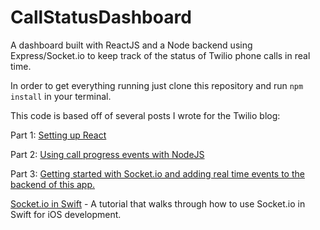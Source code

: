 # CallStatusDashboard
A dashboard built with ReactJS and a Node backend using Express/Socket.io to keep track of the status of Twilio phone calls in real time.

In order to get everything running just clone this repository and run `npm install` in your terminal.

This code is based off of several posts I wrote for the Twilio blog:

Part 1: [Setting up React](https://www.twilio.com/blog/2015/08/setting-up-react-for-es6-with-webpack-and-babel-2.html)

Part 2: [Using call progress events with NodeJS](https://www.twilio.com/blog/2015/09/monitoring-call-progress-events-with-node-js-and-express.html)

Part 3: [Getting started with Socket.io and adding real time events to the backend of this app.](https://www.twilio.com/blog/2015/10/getting-started-with-socket-io-adding-real-time-events-to-your-node-js-express-app.html)

[Socket.io in Swift](https://www.twilio.com/blog/2016/09/getting-started-with-socket-io-in-swift-on-ios.html) - A tutorial that walks through how to use Socket.io in Swift for iOS development.

